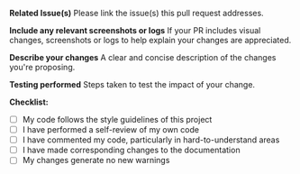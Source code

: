 **Related Issue(s)**
Please link the issue(s) this pull request addresses.

**Include any relevant screenshots or logs**
If your PR includes visual changes, screenshots or logs to help explain your changes are appreciated.

**Describe your changes**
A clear and concise description of the changes you're proposing.

**Testing performed**
Steps taken to test the impact of your change.

**Checklist:**

- [ ] My code follows the style guidelines of this project
- [ ] I have performed a self-review of my own code
- [ ] I have commented my code, particularly in hard-to-understand areas
- [ ] I have made corresponding changes to the documentation
- [ ] My changes generate no new warnings
